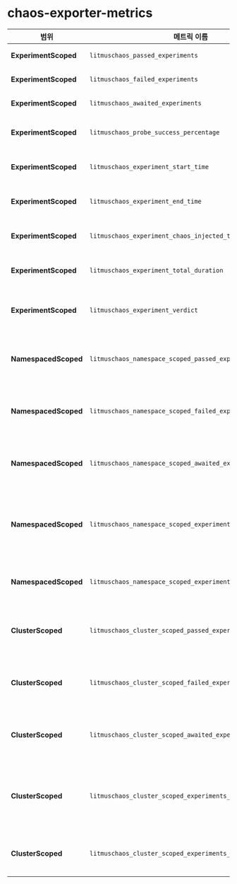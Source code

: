# chaos-exporter-metrics

| **범위**           | **메트릭 이름**                             | **설명**                                        | **비고**                                                                                                          | **샘플 메트릭**                                                                                                                                              | **출처**                                      |
|--------------------|--------------------------------------------|-------------------------------------------------|-------------------------------------------------------------------------------------------------------------------|--------------------------------------------------------------------------------------------------------------------------------------------------------------|---------------------------------------------|
| **ExperimentScoped** | `litmuschaos_passed_experiments`           | 총 실험 성공 수                                | 주어진 ChaosResult의 성공한 실험 수의 누적 합계를 포함합니다.                                                   | `litmuschaos_passed_experiments{chaosengine_context="test",chaosengine_name="helloservice-pod-delete",chaosresult_name="helloservice-pod-delete-pod-delete",chaosresult_namespace="litmus"} 1` | ChaosResult                                 |
| **ExperimentScoped** | `litmuschaos_failed_experiments`           | 총 실험 실패 수                                | 주어진 ChaosResult의 실패한 실험 수의 누적 합계를 포함합니다.                                                   | `litmuschaos_failed_experiments{chaosengine_context="test",chaosengine_name="helloservice-pod-delete",chaosresult_name="helloservice-pod-delete-pod-delete",chaosresult_namespace="litmus"} 0` | ChaosResult                                 |
| **ExperimentScoped** | `litmuschaos_awaited_experiments`          | 총 실험 대기 수                                | ChaosResult의 판결이 대기 중일 경우 값이 1, 그렇지 않으면 0입니다.                                               | `litmuschaos_awaited_experiments{chaosengine_context="test",chaosengine_name="helloservice-pod-delete",chaosresult_name="helloservice-pod-delete-pod-delete",chaosresult_namespace="litmus"} 1` | ChaosResult                                 |
| **ExperimentScoped** | `litmuschaos_probe_success_percentage`     | 실험의 Probe 성공 비율                         | ChaosEngine에서 정의된 전체 Probe 중 성공한 Probe의 비율을 나타냅니다.                                          | `litmuschaos_probe_success_percentage{chaosengine_context="test",chaosengine_name="helloservice-pod-delete",chaosresult_name="helloservice-pod-delete-pod-delete",chaosresult_namespace="litmus"} 100` | ChaosResult                                 |
| **ExperimentScoped** | `litmuschaos_experiment_start_time`        | 실험 시작 시간                                | 실험의 시작 시간을 나타냅니다. ExperimentDependencyCheck 이벤트를 기반으로 계산됩니다.                              | `litmuschaos_experiment_start_time{chaosengine_context="test",chaosengine_name="helloservice-pod-delete",chaosresult_name="helloservice-pod-delete-pod-delete",chaosresult_namespace="litmus"} 1.618425155e+09` | ExperimentDependencyCheck 이벤트            |
| **ExperimentScoped** | `litmuschaos_experiment_end_time`          | 실험 종료 시간                                | 실험의 종료 시간을 나타냅니다. Summary 이벤트를 기반으로 계산됩니다.                                             | `litmuschaos_experiment_end_time{chaosengine_context="test",chaosengine_name="helloservice-pod-delete",chaosresult_name="helloservice-pod-delete-pod-delete",chaosresult_namespace="litmus"} 1.618425219e+09` | Summary 이벤트                               |
| **ExperimentScoped** | `litmuschaos_experiment_chaos_injected_time` | 실험의 Chaos 주입 시간                        | Chaos가 실제로 주입된 시간을 나타냅니다. ChaosInject 이벤트를 기반으로 계산됩니다.                               | `litmuschaos_experiment_chaos_injected_time{chaosengine_context="test",chaosengine_name="helloservice-pod-delete",chaosresult_name="helloservice-pod-delete-pod-delete",chaosresult_namespace="litmus"} 1.618425199e+09` | ChaosInject 이벤트                           |
| **ExperimentScoped** | `litmuschaos_experiment_total_duration`    | 실험의 총 Chaos 기간                           | 실험의 총 Chaos 기간을 정의합니다. 시작 시간과 종료 시간 사이의 시간 간격입니다.                               | `litmuschaos_experiment_total_duration{chaosengine_context="test",chaosengine_name="helloservice-pod-delete",chaosresult_name="helloservice-pod-delete-pod-delete",chaosresult_namespace="litmus"} 64` | 시작 시간과 종료 시간의 차이                 |
| **ExperimentScoped** | `litmuschaos_experiment_verdict`           | 실험의 판결 세부사항                           | ChaosResult의 판결을 기반으로 메트릭을 설정합니다. 판결이 Awaited일 경우 항상 0입니다. 판결이 반복되면 값이 0으로 설정됩니다. | `litmuschaos_experiment_verdict{app_kind="deployment",app_label="run=nginx",app_namespace="nginx",chaosengine_context="test",chaosengine_name="helloservice-pod-delete",chaosresult_name="helloservice-pod-delete-pod-delete",chaosresult_namespace="litmus",chaosresult_verdict="Pass",probe_success_percentage="100.000000"} 1` | ChaosResult                                 |
| **NamespacedScoped** | `litmuschaos_namespace_scoped_passed_experiments` | WATCH_NAMESPACE에서의 총 성공한 실험 수      | WATCH_NAMESPACE에서의 총 성공한 실험 수를 정의합니다. WATCH_NAMESPACE 내의 모든 `litmuschaos_passed_experiments` 메트릭의 합계입니다.     | `litmuschaos_namespace_scoped_passed_experiments 2`                                                                                | WATCH_NAMESPACE 내의 모든 `litmuschaos_passed_experiments` 메트릭의 합계 |
| **NamespacedScoped** | `litmuschaos_namespace_scoped_failed_experiments` | WATCH_NAMESPACE에서의 총 실패한 실험 수      | WATCH_NAMESPACE에서의 총 실패한 실험 수를 정의합니다. WATCH_NAMESPACE 내의 모든 `litmuschaos_failed_experiments` 메트릭의 합계입니다.     | `litmuschaos_namespace_scoped_failed_experiments 0`                                                                                  | WATCH_NAMESPACE 내의 모든 `litmuschaos_failed_experiments` 메트릭의 합계 |
| **NamespacedScoped** | `litmuschaos_namespace_scoped_awaited_experiments` | WATCH_NAMESPACE에서의 총 대기 중인 실험 수    | WATCH_NAMESPACE에서의 총 대기 중인 실험 수를 정의합니다. WATCH_NAMESPACE 내의 모든 `litmuschaos_awaited_experiments` 메트릭의 합계입니다. | `litmuschaos_namespace_scoped_awaited_experiments 0`                                                                                  | WATCH_NAMESPACE 내의 모든 `litmuschaos_awaited_experiments` 메트릭의 합계 |
| **NamespacedScoped** | `litmuschaos_namespace_scoped_experiments_run_count` | WATCH_NAMESPACE에서의 총 실험 실행 수       | WATCH_NAMESPACE에서의 총 실험 실행 수를 정의합니다. `litmuschaos_passed_experiments + litmuschaos_failed_experiments + litmuschaos_awaited_experiments`의 합계입니다. | `litmuschaos_namespace_scoped_experiments_run_count 2`                                                                               | `litmuschaos_passed_experiments + litmuschaos_failed_experiments + litmuschaos_awaited_experiments`의 합계 |
| **NamespacedScoped** | `litmuschaos_namespace_scoped_experiments_installed_count` | WATCH_NAMESPACE에서의 총 설치된 실험 수     | WATCH_NAMESPACE에서의 총 설치된 실험 수를 정의합니다. WATCH_NAMESPACE 내의 ChaosResult의 총 수와 같습니다.                         | `litmuschaos_namespace_scoped_experiments_installed_count 1`                                                                          | WATCH_NAMESPACE 내의 ChaosResult의 총 수와 같습니다.                         |
| **ClusterScoped**   | `litmuschaos_cluster_scoped_passed_experiments` | 클러스터 내 모든 네임스페이스에서의 총 성공한 실험 수 | 클러스터 내의 모든 네임스페이스에서의 총 성공한 실험 수를 정의합니다. 모든 네임스페이스의 `litmuschaos_passed_experiments` 메트릭의 합계입니다. | `litmuschaos_cluster_scoped_passed_experiments 2`                                                                                   | 모든 네임스페이스의 `litmuschaos_passed_experiments` 메트릭의 합계 |
| **ClusterScoped**   | `litmuschaos_cluster_scoped_failed_experiments` | 클러스터 내 모든 네임스페이스에서의 총 실패한 실험 수 | 클러스터 내의 모든 네임스페이스에서의 총 실패한 실험 수를 정의합니다. 모든 네임스페이스의 `litmuschaos_failed_experiments` 메트릭의 합계입니다. | `litmuschaos_cluster_scoped_failed_experiments 0`                                                                                   | 모든 네임스페이스의 `litmuschaos_failed_experiments` 메트릭의 합계 |
| **ClusterScoped**   | `litmuschaos_cluster_scoped_awaited_experiments` | 클러스터 내 모든 네임스페이스에서의 총 대기 중인 실험 수 | 클러스터 내의 모든 네임스페이스에서의 총 대기 중인 실험 수를 정의합니다. 모든 네임스페이스의 `litmuschaos_awaited_experiments` 메트릭의 합계입니다. | `litmuschaos_cluster_scoped_awaited_experiments 0`                                                                                 | 모든 네임스페이스의 `litmuschaos_awaited_experiments` 메트릭의 합계 |
| **ClusterScoped**   | `litmuschaos_cluster_scoped_experiments_run_count` | 클러스터 내 모든 네임스페이스에서의 총 실험 실행 수 | 클러스터 내의 모든 네임스페이스에서의 총 실험 실행 수를 정의합니다. `litmuschaos_passed_experiments + litmuschaos_failed_experiments + litmuschaos_awaited_experiments`의 합계입니다. | `litmuschaos_cluster_scoped_experiments_run_count 2`                                                                               | `litmuschaos_passed_experiments + litmuschaos_failed_experiments + litmuschaos_awaited_experiments`의 합계 |
| **ClusterScoped**   | `litmuschaos_cluster_scoped_experiments_installed_count` | 클러스터 내 모든 네임스페이스에서의 총 설치된 실험 수 | 클러스터 내의 모든 네임스페이스에서의 총 설치된 실험 수를 정의합니다. 모든 네임스페이스의 ChaosResult의 총 수와 같습니다.                      | `litmuschaos_cluster_scoped_experiments_installed_count 1`                                                                          | 모든 네임스페이스의 ChaosResult의 총 수와 같습니다.                      |

